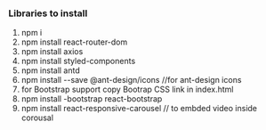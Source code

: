 ### Libraries to install

1. npm i
2. npm install react-router-dom
3. npm install axios
4. npm install styled-components
5. npm install antd
6. npm install --save @ant-design/icons //for ant-design icons
7. for Bootstrap support copy Bootrap CSS link in index.html
8. npm install -bootstrap react-bootstrap
9. npm install react-responsive-carousel // to embded video inside corousal
